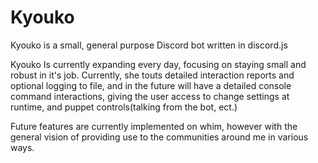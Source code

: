 # Kyouko
Kyouko is a small, general purpose Discord bot written in discord.js

Kyouko Is currently expanding every day, focusing on staying small and robust in it's job.
Currently, she touts detailed interaction reports and optional logging to file, and in the future will have a detailed console command interactions, giving the user access to change settings at runtime, and puppet controls(talking from the bot, ect.)

Future features are currently implemented on whim, however with the general vision of providing use to the communities around me in various ways.

